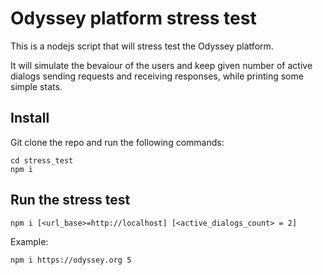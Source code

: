 # Odyssey platform stress test
This is a nodejs script that will stress test the Odyssey platform. 

It will simulate the bevaiour of the users and keep given number of active dialogs sending requests and receiving responses, while printing some simple stats.

## Install

Git clone the repo and run the following commands:

```
cd stress_test
npm i
```

## Run the stress test

```
npm i [<url_base>=http://localhost] [<active_dialogs_count> = 2]
```

Example:

```
npm i https://odyssey.org 5
```
